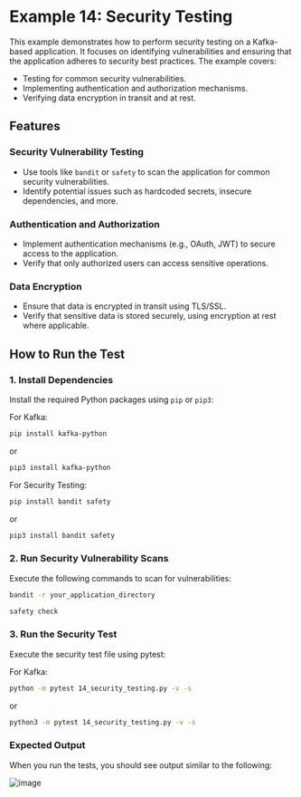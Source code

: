 # Example 14: Security Testing

This example demonstrates how to perform security testing on a Kafka-based application. It focuses on identifying vulnerabilities and ensuring that the application adheres to security best practices. The example covers:

- Testing for common security vulnerabilities.
- Implementing authentication and authorization mechanisms.
- Verifying data encryption in transit and at rest.

## Features

### Security Vulnerability Testing

- Use tools like `bandit` or `safety` to scan the application for common security vulnerabilities.
- Identify potential issues such as hardcoded secrets, insecure dependencies, and more.

### Authentication and Authorization

- Implement authentication mechanisms (e.g., OAuth, JWT) to secure access to the application.
- Verify that only authorized users can access sensitive operations.

### Data Encryption

- Ensure that data is encrypted in transit using TLS/SSL.
- Verify that sensitive data is stored securely, using encryption at rest where applicable.

## How to Run the Test

### 1. Install Dependencies

Install the required Python packages using `pip` or `pip3`:

For Kafka:
```bash
pip install kafka-python
```

or
```bash
pip3 install kafka-python
```

For Security Testing:
```bash
pip install bandit safety
```

or
```bash
pip3 install bandit safety
```

### 2. Run Security Vulnerability Scans

Execute the following commands to scan for vulnerabilities:
```bash
bandit -r your_application_directory
```

```bash
safety check
```

### 3. Run the Security Test

Execute the security test file using pytest:

For Kafka:
```bash
python -m pytest 14_security_testing.py -v -s
```

or
```bash
python3 -m pytest 14_security_testing.py -v -s
```

### Expected Output

When you run the tests, you should see output similar to the following:

![image](https://github.com/user-attachments/assets/e7571c8d-9385-4b7f-8251-90a413cf1a95)


